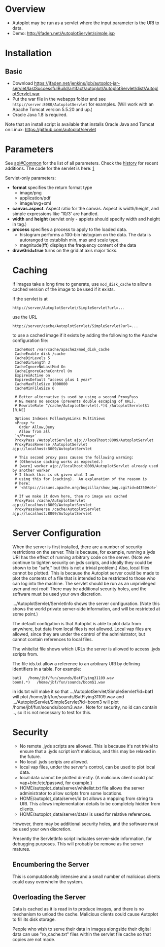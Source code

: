 # Overview

  - Autoplot may be run as a servlet where the input parameter is the
    URI to data.
  - Demo: <http://jfaden.net/AutoplotServlet/simple.jsp>

# Installation

## Basic

  - Download
    <https://jfaden.net/jenkins/job/autoplot-jar-servlet/lastSuccessfulBuild/artifact/autoplot/AutoplotServlet/dist/AutoplotServlet.war>
  - Put the war file in the webapps folder and see
    `http://server:8080/AutoplotServlet` for examples. (Will work with
    an Apache Tomcat version 5.5.20 and up.)
  - Oracle Java 1.8 is required.

Note that an install script is available that installs Oracle Java and
Tomcat on Linux: <https://github.com/autoplot/servlet>

# Parameters

See [api\#Common](api.md#common "wikilink") for the list of all parameters.
Check the [history](http://autoplot.org/servlet_guide&action=history)
for recent additions. The code for the servlet is here:
[1](https://autoplot.svn.sourceforge.net/svnroot/autoplot/autoplot/trunk/AutoplotServlet/src/java/org/virbo/autoplot/SimpleServlet.java)

Servlet-only parameters:

  - **format** specifies the return format type
      - image/png
      - application/pdf
      - image/svg+xml
  - **canvas.aspect**. Aspect ratio for the canvas. Aspect is
    width/height, and simple expressions like '10/3' are handled.
  - **width** and **height** (servlet only - applets should specify
    width and height in <applet> tag.)
  - **process** specifies a process to apply to the loaded data.
      - histogram performs a 100-bin histogram on the data. The data is
        autoranged to establish min, max and scale type.
      - magnitude(fft) displays the frequency content of the data
  - **drawGrid=true** turns on the grid at axis major ticks.

# Caching

If images take a long time to generate, use `mod_disk_cache` to allow a
cached version of the image to be used if it exists.

If the servlet is at

```
http://server/AutoplotServlet/SimpleServlet?url=...
```
use the URL

```
http://server/cache/AutoplotServlet/SimpleServlet?url=...
```
to use a cached image if it exists by adding the following to the Apache
configuration file:

```
 CacheRoot /var/cache/apache2/mod_disk_cache                                                                                                                                                                                                
 CacheEnable disk /cache                                                                                                                                                                                                                    
 CacheDirLevels 5                                                                                                                                                                                                                           
 CacheDirLength 3                                                                                                                                                                                                                           
 CacheIgnoreNoLastMod On                                                                                                                                                                                                                    
 CacheIgnoreCacheControl On                                                                                                                                                                                                                 
 ExpiresActive on                                                                                                                                                                                                                           
 ExpiresDefault "access plus 1 year"                                                                                                                                                                                                        
 CacheMaxFileSize 1000000                                                                                                                                                                                                                   
 CacheMinFileSize 0                                                                                                                                                                                                                         
                                                                                                                                                                                                                                            
 # Better alternative is used by using a second ProxyPass                                                                                                                                                                                   
 # NE means no escape (prevents double escaping of URL).                                                                                                                                                                                    
 # RewriteRule ^/cache/AutoplotServlet(.*)$ /AutoplotServlet$1 [R,NE]                                                                                                                                                                       
                                                                                                                                                                                                                                            
 Options Indexes FollowSymLinks MultiViews                                                                                                                                                                                                  
 <Proxy *>                                                                                                                                                                                                                                  
   Order Allow,Deny                                                                                                                                                                                                                         
   Allow from all                                                                                                                                                                                                                           
 `</Proxy>`                                                                                                                                                                                                                                   
 ProxyPass /AutoplotServlet ajp://localhost:8009/AutoplotServlet                                                                                                                                                                            
 ProxyPassReverse /AutoplotServlet ajp://localhost:8009/AutoplotServlet                                                                                                                                                                     
                                                                                                                                                                                                                                            
 # This second proxy pass causes the following warning:                                                                                                                                                                                     
 # (Otherwise caching works as expected.)                                                                                                                                                                                                   
 # [warn] worker ajp://localhost:8009/AutoplotServlet already used by another worker                                                                                                                                                        
 # I think this is ok given what I am                                                                                                                                                                                                       
 # using this for (caching).  An explanation of the reason is                                                                                                                                                                               
 # here:                                                                                                                                                                                                                                    
 # `<https://issues.apache.org/bugzilla/show_bug.cgi?id=44350#c6>`                                                                                                                                                                              
                                                                                                                                                                                                                                            
 # If we make it down here, then no image was cached                                                                                                                                                                                        
 ProxyPass /cache/AutoplotServlet ajp://localhost:8009/AutoplotServlet                                                                                                                                                                      
 ProxyPassReverse /cache/AutoplotServlet ajp://localhost:8009/AutoplotServlet
```
# Server Configuration

When the server is first installed, there are a number of security
restrictions on the server. This is because, for example, running a jyds
URI has the effect of running arbitrary code on the server. (Note we
continue to tighten security on jyds scripts, and ideally they could be
shown to be "safe," but this is not a trivial problem.) Also, local
files cannot be plotted. This is because the Autoplot server could be
made to plot the contents of a file that is intended to be restricted to
those who can log into the machine. The servlet should be run as an
unprivileged user and not root\! There may be additional security holes,
and the software must be used your own discretion.

.../AutoplotServlet/ServletInfo shows the server configuration. (Note
this shows the world private server-side information, and will be
restricted at some point.)

The default configation is that Autoplot is able to plot data from
anywhere, but data from local files is not allowed. Local vap files are
allowed, since they are under the control of the administrator, but
cannot contain references to local files.

The whitelist file shows which URLs the server is allowed to access
.jyds scripts from.

The file ids.txt allow a reference to an arbitrary URI by defining
identifiers in a table. For example:

```
bat1   /home/jbf/fun/sounds/BatFlying31109.wav
boom(.*)   /home/jbf/fun/sounds/boom$1.wav
```
in ids.txt will make it so that
.../AutoplotServlet/SimpleServlet?id=bat1 will plot
/home/jbf/fun/sounds/BatFlying31109.wav and
.../AutoplotServlet/SimpleServlet?id=boom3 will plot
/home/jbf/fun/sounds/boom3.wav . Note for security, no id can contain
.., so it is not necessary to test for this.

# Security

  - No remote .jyds scripts are allowed. This is because it's not
    trivial to ensure that a .jyds script isn't malicious, and this may
    be relaxed in the future.
  - No local .jyds scripts are allowed.
  - local vap files, under the server's control, can be used to plot
    local data.
  - local data cannot be plotted directly. (A malicious client could
    plot vap+bin:/etc/passwd, for example.)
  - HOME/autoplot\_data/server/whitelist.txt file allows the server
    administrator to allow scripts from some locations.
  - HOME/autoplot\_data/server/id.txt allows a mapping from string to
    URI. This allows implementation details to be completely hidden from
    clients.
  - HOME/autoplot\_data/server/data/ is used for relative references.

However, there may be additional security holes, and the software must
be used your own discretion.

Presently the ServletInfo script indicates server-side information, for
debugging purposes. This will probably be remove as the server matures.

## Encumbering the Server

This is computationally intensive and a small number of malicious
clients could easy overwhelm the system.

## Overloading the Server

Data is cached as it is read in to produce images, and there is no
mechanism to unload the cache. Malicious clients could cause Autoplot to
fill its disk storage.

People who wish to serve their data in images alongside their digital
data can use "ro\_cache.txt" files within the servlet file cache so that
copies are not made.

